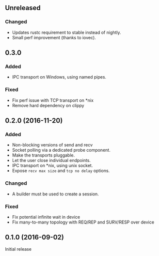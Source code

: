 ## Unreleased

### Changed
- Updates rustc requirement to stable instead of nightly.
- Small perf improvement (thanks to iovec).

## 0.3.0

### Added
- IPC transport on Windows, using named pipes.

### Fixed
- Fix perf issue with TCP transport on *nix
- Remove hard dependency on clippy

## 0.2.0 (2016-11-20)

### Added
- Non-blocking versions of send and recv
- Socket polling via a dedicated probe component.
- Make the transports pluggable.
- Let the user close individual endpoints.
- IPC transport on *nix, using unix socket.
- Expose `recv max size` and `tcp no delay` options. 

### Changed
- A builder must be used to create a session.

### Fixed
- Fix potential infinite wait in device
- Fix many-to-many topology with REQ/REP and SURV/RESP over device

## 0.1.0 (2016-09-02)

Initial release
